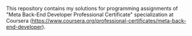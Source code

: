 This repository contains my solutions for programming assignments of "Meta Back-End Developer Professional Certificate" specialization at Coursera (https://www.coursera.org/professional-certificates/meta-back-end-developer).
